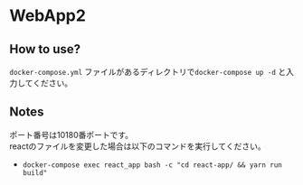 # WebApp2

## How to use?

``` docker-compose.yml ``` ファイルがあるディレクトリで``` docker-compose up -d ``` と入力してください。

## Notes

ポート番号は10180番ポートです。  
reactのファイルを変更した場合は以下のコマンドを実行してください。  

- ``` docker-compose exec react_app bash -c "cd react-app/ && yarn run build" ```
